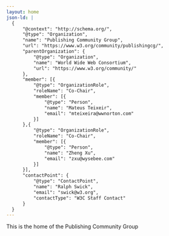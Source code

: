 ```yaml
---
layout: home
json-ld: |
  {
      "@context": "http://schema.org/",
      "@type": "Organization",
      "name": "Publishing Community Group",
      "url": "https://www.w3.org/community/publishingcg/",
      "parentOrganization": {
          "@type": "Organization",
          "name": "World Wide Web Consortium",
          "url": "https://www.w3.org/community/"
      },
      "member": [{
          "@type": "OrganizationRole",
          "roleName": "Co-Chair",
          "member": [{
              "@type": "Person",
              "name": "Mateus Teixeir",
              "email": "mteixeira@wwnorton.com"
          }]
      },{
          "@type": "OrganizationRole",
          "roleName": "Co-Chair",
          "member": [{
              "@type": "Person",
              "name": "Zheng Xu",
              "email": "zxu@wysebee.com"
          }]
      }],
      "contactPoint": {
          "@type": "ContactPoint",
          "name": "Ralph Swick",
          "email": "swick@w3.org",
          "contactType": "W3C Staff Contact"
      }
  }
---
```

This is the home of the Publishing Community Group
